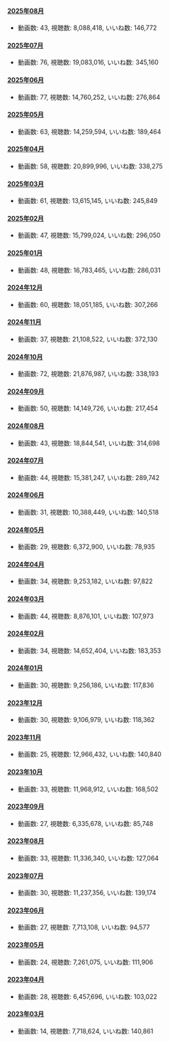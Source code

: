 #### [2025年08月](videos/202508 "wikilink")

-   動画数: 43, 視聴数: 8,088,418, いいね数: 146,772

#### [2025年07月](videos/202507 "wikilink")

-   動画数: 76, 視聴数: 19,083,016, いいね数: 345,160

#### [2025年06月](videos/202506 "wikilink")

-   動画数: 77, 視聴数: 14,760,252, いいね数: 276,864

#### [2025年05月](videos/202505 "wikilink")

-   動画数: 63, 視聴数: 14,259,594, いいね数: 189,464

#### [2025年04月](videos/202504 "wikilink")

-   動画数: 58, 視聴数: 20,899,996, いいね数: 338,275

#### [2025年03月](videos/202503 "wikilink")

-   動画数: 61, 視聴数: 13,615,145, いいね数: 245,849

#### [2025年02月](videos/202502 "wikilink")

-   動画数: 47, 視聴数: 15,799,024, いいね数: 296,050

#### [2025年01月](videos/202501 "wikilink")

-   動画数: 48, 視聴数: 16,783,465, いいね数: 286,031

#### [2024年12月](videos/202412 "wikilink")

-   動画数: 60, 視聴数: 18,051,185, いいね数: 307,266

#### [2024年11月](videos/202411 "wikilink")

-   動画数: 37, 視聴数: 21,108,522, いいね数: 372,130

#### [2024年10月](videos/202410 "wikilink")

-   動画数: 72, 視聴数: 21,876,987, いいね数: 338,193

#### [2024年09月](videos/202409 "wikilink")

-   動画数: 50, 視聴数: 14,149,726, いいね数: 217,454

#### [2024年08月](videos/202408 "wikilink")

-   動画数: 43, 視聴数: 18,844,541, いいね数: 314,698

#### [2024年07月](videos/202407 "wikilink")

-   動画数: 44, 視聴数: 15,381,247, いいね数: 289,742

#### [2024年06月](videos/202406 "wikilink")

-   動画数: 31, 視聴数: 10,388,449, いいね数: 140,518

#### [2024年05月](videos/202405 "wikilink")

-   動画数: 29, 視聴数: 6,372,900, いいね数: 78,935

#### [2024年04月](videos/202404 "wikilink")

-   動画数: 34, 視聴数: 9,253,182, いいね数: 97,822

#### [2024年03月](videos/202403 "wikilink")

-   動画数: 44, 視聴数: 8,876,101, いいね数: 107,973

#### [2024年02月](videos/202402 "wikilink")

-   動画数: 34, 視聴数: 14,652,404, いいね数: 183,353

#### [2024年01月](videos/202401 "wikilink")

-   動画数: 30, 視聴数: 9,256,186, いいね数: 117,836

#### [2023年12月](videos/202312 "wikilink")

-   動画数: 30, 視聴数: 9,106,979, いいね数: 118,362

#### [2023年11月](videos/202311 "wikilink")

-   動画数: 25, 視聴数: 12,966,432, いいね数: 140,840

#### [2023年10月](videos/202310 "wikilink")

-   動画数: 33, 視聴数: 11,968,912, いいね数: 168,502

#### [2023年09月](videos/202309 "wikilink")

-   動画数: 27, 視聴数: 6,335,678, いいね数: 85,748

#### [2023年08月](videos/202308 "wikilink")

-   動画数: 33, 視聴数: 11,336,340, いいね数: 127,064

#### [2023年07月](videos/202307 "wikilink")

-   動画数: 30, 視聴数: 11,237,356, いいね数: 139,174

#### [2023年06月](videos/202306 "wikilink")

-   動画数: 27, 視聴数: 7,713,108, いいね数: 94,577

#### [2023年05月](videos/202305 "wikilink")

-   動画数: 24, 視聴数: 7,261,075, いいね数: 111,906

#### [2023年04月](videos/202304 "wikilink")

-   動画数: 28, 視聴数: 6,457,696, いいね数: 103,022

#### [2023年03月](videos/202303 "wikilink")

-   動画数: 14, 視聴数: 7,718,624, いいね数: 140,861

